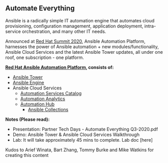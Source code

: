 
Automate Everything
---------------------------------------------------------------------

Ansible is a radically simple IT automation engine that automates cloud provisioning, configuration management, application deployment, intra-service orchestration, and many other IT needs. 

Announced at [Red Hat Summit 2020](https://www.redhat.com/en/summit), Ansible Automation Platform, harnesses the power of Ansible automation + new modules/functionality, Ansible Cloud Services and the latest Ansible Tower updates, all under one roof, one subscription - one platform.

**[Red Hat Ansible Automation Platform](https://www.ansible.com/blog/the-latest-in-red-hat-ansible-automation-platform), consists of:**
- [Ansible Tower](https://www.ansible.com/products/tower)
- [Ansible Engine](https://www.ansible.com/products/engine)
- Ansible Cloud Services
  - [Automation Services Catalog](https://www.ansible.com/products/automation-services-catalog)
  - [Automation Analytics](https://www.ansible.com/products/automation-analytics)
  - [Automation Hub](https://www.ansible.com/products/automation-hub) 
    - [Ansible Collections](https://www.ansible.com/blog/hands-on-with-ansible-collections)


**Notes (Please read):**
- Presentation: Partner Tech Days - Automate Everything Q3-2020.pdf
- Demo: Ansible Tower & Ansible Cloud Services Walkthrough
- Lab: It will take approximately 45 mins to complete. Lab doc [here]

Kudos to Arief Winata, Bart Zhang, Tommy Burke and Mike Watkins for creating this content

